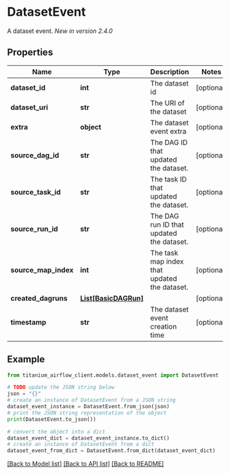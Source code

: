 # DatasetEvent

A dataset event.  *New in version 2.4.0* 

## Properties

Name | Type | Description | Notes
------------ | ------------- | ------------- | -------------
**dataset_id** | **int** | The dataset id | [optional] 
**dataset_uri** | **str** | The URI of the dataset | [optional] 
**extra** | **object** | The dataset event extra | [optional] 
**source_dag_id** | **str** | The DAG ID that updated the dataset. | [optional] 
**source_task_id** | **str** | The task ID that updated the dataset. | [optional] 
**source_run_id** | **str** | The DAG run ID that updated the dataset. | [optional] 
**source_map_index** | **int** | The task map index that updated the dataset. | [optional] 
**created_dagruns** | [**List[BasicDAGRun]**](BasicDAGRun.md) |  | [optional] 
**timestamp** | **str** | The dataset event creation time | [optional] 

## Example

```python
from titanium_airflow_client.models.dataset_event import DatasetEvent

# TODO update the JSON string below
json = "{}"
# create an instance of DatasetEvent from a JSON string
dataset_event_instance = DatasetEvent.from_json(json)
# print the JSON string representation of the object
print(DatasetEvent.to_json())

# convert the object into a dict
dataset_event_dict = dataset_event_instance.to_dict()
# create an instance of DatasetEvent from a dict
dataset_event_from_dict = DatasetEvent.from_dict(dataset_event_dict)
```
[[Back to Model list]](../README.md#documentation-for-models) [[Back to API list]](../README.md#documentation-for-api-endpoints) [[Back to README]](../README.md)


